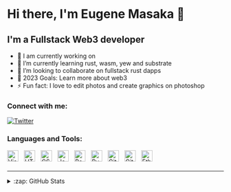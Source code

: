 # Hi there, I'm Eugene Masaka 👋 




## I'm a Fullstack Web3 developer

- 🔭 I am currently working on
- 🌱 I’m currently learning rust, wasm, yew and substrate
- 👯 I’m looking to collaborate on fullstack rust dapps
- 🥅 2023 Goals: Learn more about web3
- ⚡ Fun fact: I love to edit photos and create graphics on photoshop


### Connect with me:
[![Twitter](https://img.shields.io/badge/twitter-%40masakagene-1ca0f1?style=flat&logo=twitter)](https://twitter.com/masakagene)
### Languages and Tools:

<img align="left" alt="Visual Studio Code" width="26px" src="https://cdn.jsdelivr.net/gh/devicons/devicon/icons/vscode/vscode-original.svg" style="padding-right:10px;" />
<img align="left" alt="HTML5" width="26px" src="https://cdn.jsdelivr.net/gh/devicons/devicon/icons/html5/html5-original.svg" style="padding-right:10px;" />
<img align="left" alt="CSS3" width="26px" src="https://cdn.jsdelivr.net/gh/devicons/devicon/icons/css3/css3-original.svg" style="padding-right:10px;" />
<img align="left" alt="JavaScript" width="26px" src="https://cdn.jsdelivr.net/gh/devicons/devicon/icons/javascript/javascript-original.svg" style="padding-right:10px;" />
<img align="left" alt="React" width="26px" src="https://cdn.jsdelivr.net/gh/devicons/devicon/icons/react/react-original.svg" style="padding-right:10px;" />
<img align="left" alt="Rust" width="26px" src="https://cdn.jsdelivr.net/npm/simple-icons@3.13.0/icons/rust.svg" style="padding-right:10px;" />
<img align="left" alt="Git" width="26px" src="https://cdn.jsdelivr.net/npm/simple-icons@3.13.0/icons/git.svg" style="padding-right:10px;" />
<img align="left" alt="GitHub" width="26px" src="https://cdn.jsdelivr.net/npm/simple-icons@3.13.0/icons/github.svg" style="padding-right:10px;" />
<img align="left" alt="Ethereum" width="26px" src="https://cdn.jsdelivr.net/npm/simple-icons@3.13.0/icons/ethereum.svg" style="padding-right:10px;" />






<br />
<br />

---


<details>
  <summary>:zap: GitHub Stats</summary>

  <img align="left" alt="genemasaka's GitHub Stats" src="https://github-readme-stats.vercel.app/api?username=genemasaka&show_icons=true&hide_border=false&title_color=ff652f&icon_color=FFE400&bg_color=09131B&text_color=ffffff&border_color=0c1a25" />

</details>


